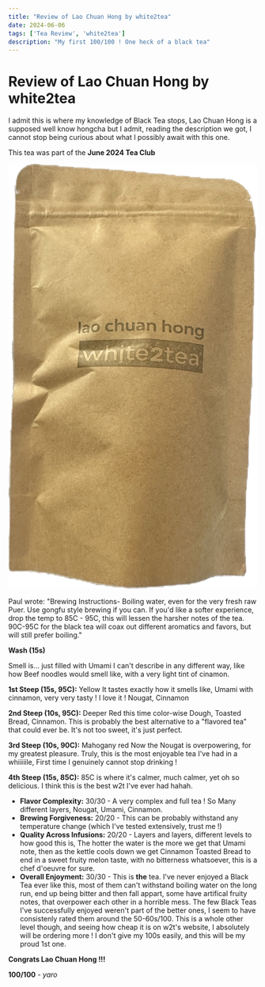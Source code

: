 ```yaml
---
title: "Review of Lao Chuan Hong by white2tea"
date: 2024-06-06
tags: ['Tea Review', 'white2tea']
description: "My first 100/100 ! One heck of a black tea"
---
```


# Review of Lao Chuan Hong by white2tea

I admit this is where my knowledge of Black Tea stops, Lao Chuan Hong is a supposed well know hongcha but I admit, reading the description we got, I cannot stop being curious about what I possibly await with this one.

This tea was part of the **June 2024 Tea Club**

![](image-28.png)

Paul wrote:
"Brewing Instructions- Boiling water, even for the very fresh raw Puer. Use gongfu style brewing if you can. If you'd like a softer experience, drop the temp to 85C - 95C, this will lessen the harsher notes of the tea. 90C-95C for the black tea will coax out different aromatics and favors, but will still prefer boiling."

**Wash (15s)**

Smell is... just filled with Umami I can't describe in any different way, like how Beef noodles would smell like, with a very light tint of cinamon.

**1st Steep (15s, 95C):**
Yellow
It tastes exactly how it smells like, Umami with cinnamon, very very tasty ! I love it !
Nougat, Cinnamon

**2nd Steep (10s, 95C):**
Deeper Red this time color-wise
Dough, Toasted Bread, Cinnamon.
This is probably the best alternative to a "flavored tea" that could ever be.
It's not too sweet, it's just perfect.

**3rd Steep (10s, 90C):**
Mahogany red
Now the Nougat is overpowering, for my greatest pleasure.
Truly, this is the most enjoyable tea I've had in a whiiiiile, First time I genuinely cannot stop drinking !

**4th Steep (15s, 85C):**
85C is where it's calmer, much calmer, yet oh so delicious.
I think this is the best w2t I've ever had hahah.

- **Flavor Complexity:** 30/30 - A very complex and full tea ! So Many different layers, Nougat, Umami, Cinnamon.
- **Brewing Forgiveness:** 20/20 - This can be probably withstand any temperature change (which I've tested extensively, trust me !)
- **Quality Across Infusions:** 20/20 -  Layers and layers,  different levels to how good this is, The hotter the water is the more we get that Umami note, then as the kettle cools down we get Cinnamon Toasted Bread to end in a sweet fruity melon taste, with no bitterness whatsoever, this is a chef d'oeuvre for sure.
- **Overall Enjoyment:** 30/30 - This is **the** tea. I've never enjoyed a Black Tea ever like this, most of them can't withstand boiling water on the long run, end up being bitter and then fall appart, some have artifical fruity notes, that overpower each other in a horrible mess. The few Black Teas I've successfully enjoyed weren't part of the better ones, I seem to have consistenly rated them around the 50-60s/100. This is a whole other level though, and seeing how cheap it is on w2t's website, I absolutely will be ordering more ! I don't give my 100s easily, and this will be my proud 1st one.

**Congrats Lao Chuan Hong !!!**

**100/100**
*- yaro*


